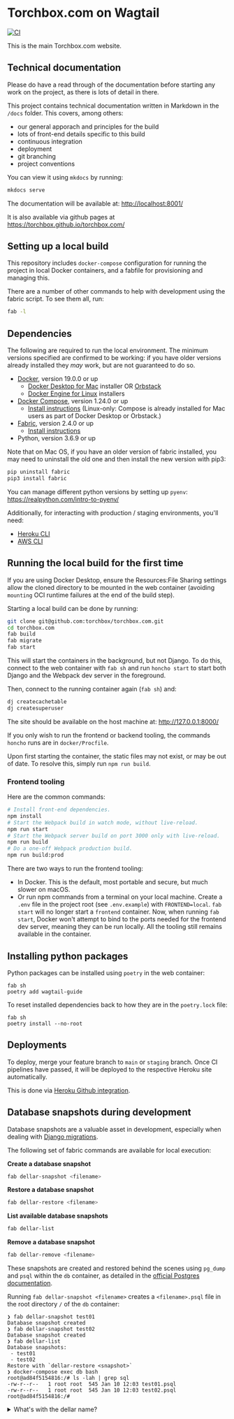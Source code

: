 # Torchbox.com on Wagtail

[![CI](https://github.com/torchbox/torchbox.com/actions/workflows/test.yml/badge.svg)](https://github.com/torchbox/torchbox.com/actions/workflows/test.yml)

This is the main Torchbox.com website.

## Technical documentation

Please do have a read through of the documentation before starting any work on the project, as there is lots of detail in there.

This project contains technical documentation written in Markdown in the `/docs` folder. This covers, among others:

- our general apporach and principles for the build
- lots of front-end details specific to this build
- continuous integration
- deployment
- git branching
- project conventions

You can view it using `mkdocs` by running:

```bash
mkdocs serve
```

The documentation will be available at: <http://localhost:8001/>

It is also available via github pages at https://torchbox.github.io/torchbox.com/

## Setting up a local build

This repository includes `docker-compose` configuration for running the project in local Docker containers,
and a fabfile for provisioning and managing this.

There are a number of other commands to help with development using the fabric script. To see them all, run:

```bash
fab -l
```

## Dependencies

The following are required to run the local environment. The minimum versions specified are confirmed to be working:
if you have older versions already installed they _may_ work, but are not guaranteed to do so.

- [Docker](https://www.docker.com/), version 19.0.0 or up
  - [Docker Desktop for Mac](https://hub.docker.com/editions/community/docker-ce-desktop-mac) installer OR [Orbstack](https://docs.orbstack.dev/install)
  - [Docker Engine for Linux](https://hub.docker.com/search?q=&type=edition&offering=community&sort=updated_at&order=desc&operating_system=linux) installers
- [Docker Compose](https://docs.docker.com/compose/), version 1.24.0 or up
  - [Install instructions](https://docs.docker.com/compose/install/) (Linux-only: Compose is already installed for Mac users as part of Docker Desktop or Orbstack.)
- [Fabric](https://www.fabfile.org/), version 2.4.0 or up
  - [Install instructions](https://www.fabfile.org/installing.html)
- Python, version 3.6.9 or up

Note that on Mac OS, if you have an older version of fabric installed, you may need to uninstall the old one and then install the new version with pip3:

```bash
pip uninstall fabric
pip3 install fabric
```

You can manage different python versions by setting up `pyenv`: https://realpython.com/intro-to-pyenv/

Additionally, for interacting with production / staging environments, you'll need:

- [Heroku CLI](https://devcenter.heroku.com/articles/heroku-cli)
- [AWS CLI](https://docs.aws.amazon.com/cli/latest/userguide/install-cliv2.html)

## Running the local build for the first time

If you are using Docker Desktop, ensure the Resources:File Sharing settings allow the cloned directory to be mounted in the web container (avoiding `mounting` OCI runtime failures at the end of the build step).

Starting a local build can be done by running:

```bash
git clone git@github.com:torchbox/torchbox.com.git
cd torchbox.com
fab build
fab migrate
fab start
```

This will start the containers in the background, but not Django. To do this, connect to the web container with `fab sh` and run `honcho start` to start both Django and the Webpack dev server in the foreground.

Then, connect to the running container again (`fab sh`) and:

```bash
dj createcachetable
dj createsuperuser
```

The site should be available on the host machine at: http://127.0.0.1:8000/

If you only wish to run the frontend or backend tooling, the commands `honcho` runs are in `docker/Procfile`.

Upon first starting the container, the static files may not exist, or may be out of date. To resolve this, simply run `npm run build`.

### Frontend tooling

Here are the common commands:

```bash
# Install front-end dependencies.
npm install
# Start the Webpack build in watch mode, without live-reload.
npm run start
# Start the Webpack server build on port 3000 only with live-reload.
npm run build
# Do a one-off Webpack production build.
npm run build:prod
```

There are two ways to run the frontend tooling:

- In Docker. This is the default, most portable and secure, but much slower on macOS.
- Or run npm commands from a terminal on your local machine. Create a `.env` file in the project root (see `.env.example`) with `FRONTEND=local`. `fab start` will no longer start a `frontend` container. Now, when running `fab start`, Docker won't attempt to bind to the ports needed for the frontend dev server, meaning they can be run locally. All the tooling still remains available in the container.

## Installing python packages

Python packages can be installed using `poetry` in the web container:

```
fab sh
poetry add wagtail-guide
```

To reset installed dependencies back to how they are in the `poetry.lock` file:

```
fab sh
poetry install --no-root
```

## Deployments

To deploy, merge your feature branch to `main` or `staging` branch. Once CI pipelines have passed, it will be deployed to the respective Heroku site automatically.

This is done via [Heroku Github integration](https://devcenter.heroku.com/articles/github-integration).

## Database snapshots during development

Database snapshots are a valuable asset in development, especially when dealing with [Django migrations](https://docs.djangoproject.com/en/4.2/topics/migrations/).

The following set of fabric commands are available for local execution:

**Create a database snapshot**

```bash
fab dellar-snapshot <filename>
```

**Restore a database snapshot**

```bash
fab dellar-restore <filename>
```

**List available database snapshots**

```bash
fab dellar-list
```

**Remove a database snapshot**

```bash
fab dellar-remove <filename>
```

These snapshots are created and restored behind the scenes using `pg_dump` and `psql` within the `db` container, as detailed in the [official Postgres documentation](https://www.postgresql.org/docs/13/backup-dump.html#BACKUP-DUMP-RESTORE).

Running `fab dellar-snapshot <filename>` creates a `<filename>.psql` file in the root directory `/` of the `db` container:

```console
❯ fab dellar-snapshot test01
Database snapshot created
❯ fab dellar-snapshot test02
Database snapshot created
❯ fab dellar-list
Database snapshots:
 - test01
 - test02
Restore with `dellar-restore <snapshot>`
❯ docker-compose exec db bash
root@ad84f5154816:/# ls -lah | grep sql
-rw-r--r--   1 root root  545 Jan 10 12:03 test01.psql
-rw-r--r--   1 root root  545 Jan 10 12:03 test02.psql
root@ad84f5154816:/#
```

<details>
  <summary>What's with the dellar name?</summary>
    These commands draw inspiration from [Stellar](https://pypi.org/project/stellar/) — a database snapshot and restore tool that is no longer maintained.
</details>
